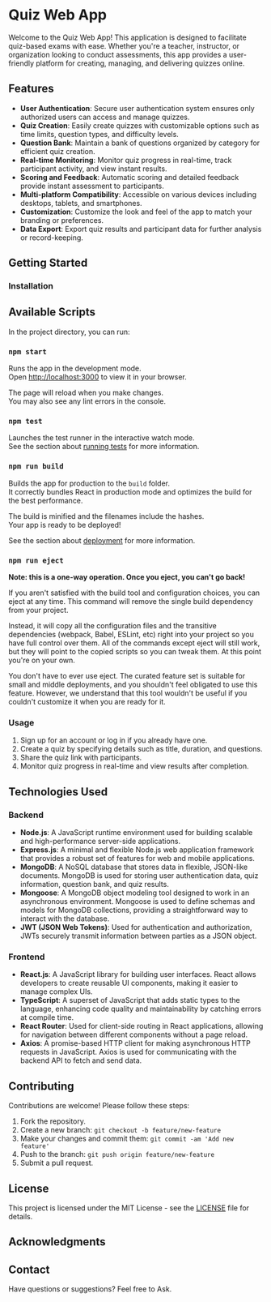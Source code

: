 # Quiz Web App

Welcome to the Quiz Web App! This application is designed to facilitate quiz-based exams with ease. Whether you're a teacher, instructor, or organization looking to conduct assessments, this app provides a user-friendly platform for creating, managing, and delivering quizzes online.

## Features

- **User Authentication**: Secure user authentication system ensures only authorized users can access and manage quizzes.
- **Quiz Creation**: Easily create quizzes with customizable options such as time limits, question types, and difficulty levels.
- **Question Bank**: Maintain a bank of questions organized by category for efficient quiz creation.
- **Real-time Monitoring**: Monitor quiz progress in real-time, track participant activity, and view instant results.
- **Scoring and Feedback**: Automatic scoring and detailed feedback provide instant assessment to participants.
- **Multi-platform Compatibility**: Accessible on various devices including desktops, tablets, and smartphones.
- **Customization**: Customize the look and feel of the app to match your branding or preferences.
- **Data Export**: Export quiz results and participant data for further analysis or record-keeping.

## Getting Started

### Installation

## Available Scripts

In the project directory, you can run:

### `npm start`

Runs the app in the development mode.\
Open [http://localhost:3000](http://localhost:3000) to view it in your browser.

The page will reload when you make changes.\
You may also see any lint errors in the console.

### `npm test`

Launches the test runner in the interactive watch mode.\
See the section about [running tests](https://facebook.github.io/create-react-app/docs/running-tests) for more information.

### `npm run build`

Builds the app for production to the `build` folder.\
It correctly bundles React in production mode and optimizes the build for the best performance.

The build is minified and the filenames include the hashes.\
Your app is ready to be deployed!

See the section about [deployment](https://facebook.github.io/create-react-app/docs/deployment) for more information.

### `npm run eject`

**Note: this is a one-way operation. Once you eject, you can't go back!**

If you aren't satisfied with the build tool and configuration choices, you can eject at any time. This command will remove the single build dependency from your project.

Instead, it will copy all the configuration files and the transitive dependencies (webpack, Babel, ESLint, etc) right into your project so you have full control over them. All of the commands except eject will still work, but they will point to the copied scripts so you can tweak them. At this point you're on your own.

You don't have to ever use eject. The curated feature set is suitable for small and middle deployments, and you shouldn't feel obligated to use this feature. However, we understand that this tool wouldn't be useful if you couldn't customize it when you are ready for it.

### Usage

1. Sign up for an account or log in if you already have one.
2. Create a quiz by specifying details such as title, duration, and questions.
3. Share the quiz link with participants.
4. Monitor quiz progress in real-time and view results after completion.

## Technologies Used

### Backend

- **Node.js**: A JavaScript runtime environment used for building scalable and high-performance server-side applications.
- **Express.js**: A minimal and flexible Node.js web application framework that provides a robust set of features for web and mobile applications.
- **MongoDB**: A NoSQL database that stores data in flexible, JSON-like documents. MongoDB is used for storing user authentication data, quiz information, question bank, and quiz results.
- **Mongoose**: A MongoDB object modeling tool designed to work in an asynchronous environment. Mongoose is used to define schemas and models for MongoDB collections, providing a straightforward way to interact with the database.
- **JWT (JSON Web Tokens)**: Used for authentication and authorization, JWTs securely transmit information between parties as a JSON object.

### Frontend

- **React.js**: A JavaScript library for building user interfaces. React allows developers to create reusable UI components, making it easier to manage complex UIs.
- **TypeScript**: A superset of JavaScript that adds static types to the language, enhancing code quality and maintainability by catching errors at compile time.
- **React Router**: Used for client-side routing in React applications, allowing for navigation between different components without a page reload.
- **Axios**: A promise-based HTTP client for making asynchronous HTTP requests in JavaScript. Axios is used for communicating with the backend API to fetch and send data.

## Contributing

Contributions are welcome! Please follow these steps:

1. Fork the repository.
2. Create a new branch: `git checkout -b feature/new-feature`
3. Make your changes and commit them: `git commit -am 'Add new feature'`
4. Push to the branch: `git push origin feature/new-feature`
5. Submit a pull request.

## License

This project is licensed under the MIT License - see the [LICENSE](http://example.org) file for details.

## Acknowledgments

## Contact

Have questions or suggestions? Feel free to Ask.
